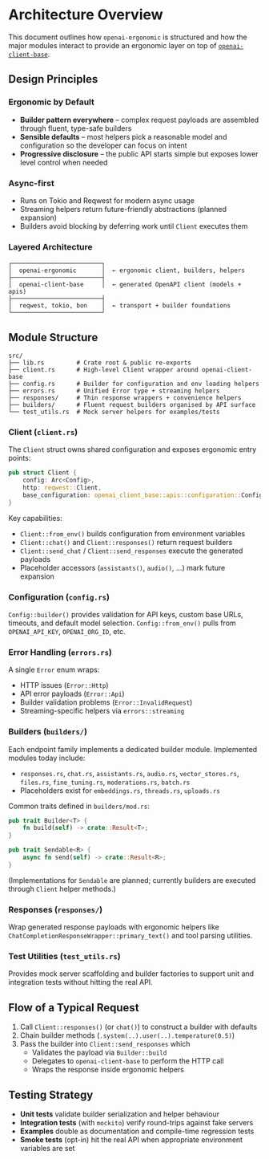 # Architecture Overview

This document outlines how `openai-ergonomic` is structured and how the major
modules interact to provide an ergonomic layer on top of
[`openai-client-base`](https://github.com/openai/openai-client-base).

## Design Principles

### Ergonomic by Default
- **Builder pattern everywhere** – complex request payloads are assembled through
  fluent, type-safe builders
- **Sensible defaults** – most helpers pick a reasonable model and configuration
  so the developer can focus on intent
- **Progressive disclosure** – the public API starts simple but exposes lower
  level control when needed

### Async-first
- Runs on Tokio and Reqwest for modern async usage
- Streaming helpers return future-friendly abstractions (planned expansion)
- Builders avoid blocking by deferring work until `Client` executes them

### Layered Architecture
```
┌─────────────────────────┐
│  openai-ergonomic       │  ← ergonomic client, builders, helpers
├─────────────────────────┤
│  openai-client-base     │  ← generated OpenAPI client (models + apis)
├─────────────────────────┤
│  reqwest, tokio, bon    │  ← transport + builder foundations
└─────────────────────────┘
```

## Module Structure

```
src/
├── lib.rs         # Crate root & public re-exports
├── client.rs      # High-level Client wrapper around openai-client-base
├── config.rs      # Builder for configuration and env loading helpers
├── errors.rs      # Unified Error type + streaming helpers
├── responses/     # Thin response wrappers + convenience helpers
├── builders/      # Fluent request builders organised by API surface
└── test_utils.rs  # Mock server helpers for examples/tests
```

### Client (`client.rs`)

The `Client` struct owns shared configuration and exposes ergonomic entry
points:

```rust
pub struct Client {
    config: Arc<Config>,
    http: reqwest::Client,
    base_configuration: openai_client_base::apis::configuration::Configuration,
}
```

Key capabilities:
- `Client::from_env()` builds configuration from environment variables
- `Client::chat()` and `Client::responses()` return request builders
- `Client::send_chat` / `Client::send_responses` execute the generated payloads
- Placeholder accessors (`assistants()`, `audio()`, …) mark future expansion

### Configuration (`config.rs`)

`Config::builder()` provides validation for API keys, custom base URLs, timeouts,
and default model selection. `Config::from_env()` pulls from `OPENAI_API_KEY`,
`OPENAI_ORG_ID`, etc.

### Error Handling (`errors.rs`)

A single `Error` enum wraps:
- HTTP issues (`Error::Http`)
- API error payloads (`Error::Api`)
- Builder validation problems (`Error::InvalidRequest`)
- Streaming-specific helpers via `errors::streaming`

### Builders (`builders/`)

Each endpoint family implements a dedicated builder module. Implemented modules
today include:

- `responses.rs`, `chat.rs`, `assistants.rs`, `audio.rs`, `vector_stores.rs`,
  `files.rs`, `fine_tuning.rs`, `moderations.rs`, `batch.rs`
- Placeholders exist for `embeddings.rs`, `threads.rs`, `uploads.rs`

Common traits defined in `builders/mod.rs`:

```rust
pub trait Builder<T> {
    fn build(self) -> crate::Result<T>;
}

pub trait Sendable<R> {
    async fn send(self) -> crate::Result<R>;
}
```

(Implementations for `Sendable` are planned; currently builders are executed
through `Client` helper methods.)

### Responses (`responses/`)

Wrap generated response payloads with ergonomic helpers like
`ChatCompletionResponseWrapper::primary_text()` and tool parsing utilities.

### Test Utilities (`test_utils.rs`)

Provides mock server scaffolding and builder factories to support unit and
integration tests without hitting the real API.

## Flow of a Typical Request

1. Call `Client::responses()` (or `chat()`) to construct a builder with defaults
2. Chain builder methods (`.system(..).user(..).temperature(0.5)`)
3. Pass the builder into `Client::send_responses` which
   - Validates the payload via `Builder::build`
   - Delegates to `openai-client-base` to perform the HTTP call
   - Wraps the response inside ergonomic helpers

## Testing Strategy

- **Unit tests** validate builder serialization and helper behaviour
- **Integration tests** (with `mockito`) verify round-trips against fake servers
- **Examples** double as documentation and compile-time regression tests
- **Smoke tests** (opt-in) hit the real API when appropriate environment
  variables are set